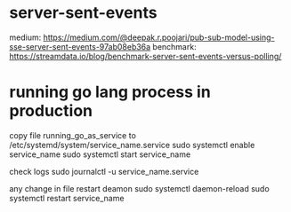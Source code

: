 # server-sent-events

medium: https://medium.com/@deepak.r.poojari/pub-sub-model-using-sse-server-sent-events-97ab08eb36a
benchmark: https://streamdata.io/blog/benchmark-server-sent-events-versus-polling/

# running go lang process in production
copy file running_go_as_service to /etc/systemd/system/service_name.service
sudo systemctl enable service_name
sudo systemctl start service_name

check logs
sudo journalctl -u service_name.service

any change in file restart deamon
sudo systemctl daemon-reload
sudo systemctl restart service_name



